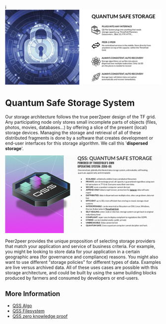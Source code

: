 <!-- ![](img/qsss_intro_.jpg) -->

i![](img/qsss_intro.png)  

# Quantum Safe Storage System

Our storage architecture follows the true peer2peer design of the TF grid. Any participating node only stores small incomplete parts of objects (files, photos, movies, databases...) by offering a slice of the present (local) storage devices. Managing the storage and retrieval of all of these distributed fragments is done by a software that creates development or end-user interfaces for this storage algorithm. We call this '**dispersed storage**'.

![](img/qsss_intro_0_.jpg)

Peer2peer provides the unique proposition of selecting storage providers that match your application and service of business criteria. For example, you might be looking to store data for your application in a certain geographic area (for governance and compliance) reasons. You might also want to use different "storage policies" for different types of data. Examples are live versus archived data. All of these uses cases are possible with this storage architecture, and could be built by using the same building blocks produced by farmers and consumed by developers or end-users.

## More Information

- [QSS Algo](qss_algorithm.md)
- [QSS Filesystem](qss_filesystem.md)
- [QSS zero knowledge proof](qss_zero_knowledge_proof.md)
